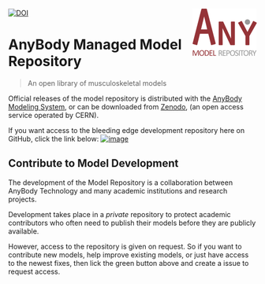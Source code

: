 [![DOI](https://zenodo.org/badge/DOI/10.5281/zenodo.1251306.svg)](https://doi.org/10.5281/zenodo.1251306)
<img src="logo.png" align="right" />

# AnyBody Managed Model Repository 
> An open library of musculoskeletal models

Official releases of the model repository is distributed with the [AnyBody Modeling System](https://www.anybodytech.com/software), or can be downloaded from [Zenodo](https://doi.org/10.5281/zenodo.1251306), (an open access service operated by CERN).  

If you want access to the bleeding edge development repository here on GitHub, click the link below:
[![image](https://user-images.githubusercontent.com/1038978/79636339-334d0b80-8177-11ea-8e6f-e2e317f9b796.png)](https://github.com/AnyBody/ammr-doc/issues/new?assignees=melund&labels=request-ammr-access&template=request-development-access.md&title=%5BRequest+AMMR+Access%5D)

Contribute to Model Development
-------------------------------

The development of the Model Repository is a collaboration between AnyBody Technology
and many academic institutions and research projects. 

Development takes place in a *private* repository to protect academic contributors who often need to publish their models before they are publicly available.

However, access to the repository is given on request. So if you want to contribute new models, help improve existing models, or just have access to the newest fixes, then lick the green button above and create a issue to request access.
